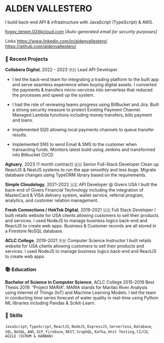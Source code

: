 # ALDEN VALLESTERO

I build back-end API & infrastructure with JavaScript (TypeScript) & AWS.

foggy_tenpin.02@icloud.com
*[Auto-generated email for security purposes]*

Links
https://www.linkedin.com/in/aldenvallestero/
https://github.com/aldenvallestero/

### 🚀 Recent Projects
**Collabera Digital**, 2022 - 2023 🇵🇭
Lead API Developer
- I led the back-end team for integrating a trading platform to the built app and serve seamless experience when buying digital assets.
I converted the payments & transfers micro-services into serverless that reduced the processes and speed up the system.

- I had the role of reviewing teams progress using BitBucket and Jira.
Built a strong security measure to protect Existing Payment Channel.
Managed Lambda functions including money transfers, bills payment and loans.

- Implemented SQS allowing local payments channels to queue transfer results.

- Implemented SNS to send Email & SMS to the customer when transacting funds.
Monitors latest build using Jenkins and transformed into Bitbucket CI/CD

**Agtuary**, 2023 (1 month contract) 🇦🇺
Senior Full-Stack Developer
Clean up ReactJS & NestJS systems to run the app smoothly and less bugs.
Migrate database changes using TypeORM library based on the requirements.

**Simple Cloudology**, 2021-2022 🇺🇸
API Developer @ Givers USA
I built the back-end of Givers Financial Technology including the integration of MasterCard & VISA delivery system, wallet service, referral program, analytics, and customer relation management.

**Fresh Connections / HekTek Digital**, 2019-2021 🇺🇸
Full Stack Developer
I built retails website for USA clients allowing customers to sell their products and services. I used NodeJS to manage business logics back-end and ReactJS to create web apps.
Business & Customer records are all stored in a Firestore NoSQL database.

**ACLC College**, 2019-2021 🇵🇭
Computer Science Instructor
I built retails website for USA clients allowing customers to sell their products and services. I used NodeJS to manage business logics back-end and ReactJS to create web apps.

### 📚 Education
**Bachelor of Science in Computer Science**, ACLC College
2015-2019
Best Thesis 2019: “Project MARIA”. MARIA stands for Marilao River Analysis using Internet of Things (IoT) and Machine Learning Models. I led the team in conducting time series forecast of water quality in real-time using Python ML libraries including Pandas & Scikit-Learn.

### 🍳 Skills
```JavaScript```, ```TypeScript```, ```ReactJS```, ```NodeJS```, ```ExpressJS```, ```Serverless```, ```Database```, ```SQL```, ```NoSQL```, ```AWS```, ```GCP```, ```Firebase```, ```REST```, ```GraphQL```, ```Kafka```, ```Unit Testing```, ```CI/CD```, ```AGILE (SCRUM & KANBAN)```